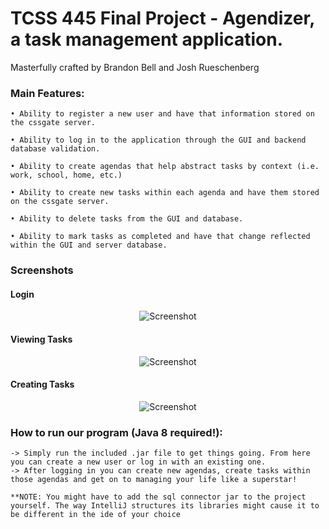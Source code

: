 # TCSS 445 Final Project - Agendizer, a task management application. 

Masterfully crafted by Brandon Bell and Josh Rueschenberg


### Main Features:
	• Ability to register a new user and have that information stored on the cssgate server.

	• Ability to log in to the application through the GUI and backend database validation.

	• Ability to create agendas that help abstract tasks by context (i.e. work, school, home, etc.)

	• Ability to create new tasks within each agenda and have them stored on the cssgate server.

	• Ability to delete tasks from the GUI and database.

	• Ability to mark tasks as completed and have that change reflected within the GUI and server database.

### Screenshots
#### Login
<p align="center">
  <img src="http://i.imgur.com/Bkah4za.png" alt="Screenshot"/>
</p>

#### Viewing Tasks
<p align="center">
  <img src="http://i.imgur.com/I3lTYpt.png" alt="Screenshot"/>
</p>

#### Creating Tasks

<p align="center">
  <img src="http://i.imgur.com/xknG3yl.png" alt="Screenshot"/>
</p>

### How to run our program (Java 8 required!):
	-> Simply run the included .jar file to get things going. From here you can create a new user or log in with an existing one. 
	-> After logging in you can create new agendas, create tasks within those agendas and get on to managing your life like a superstar!
	
	**NOTE: You might have to add the sql connector jar to the project yourself. The way IntelliJ structures its libraries might cause it to be different in the ide of your choice
